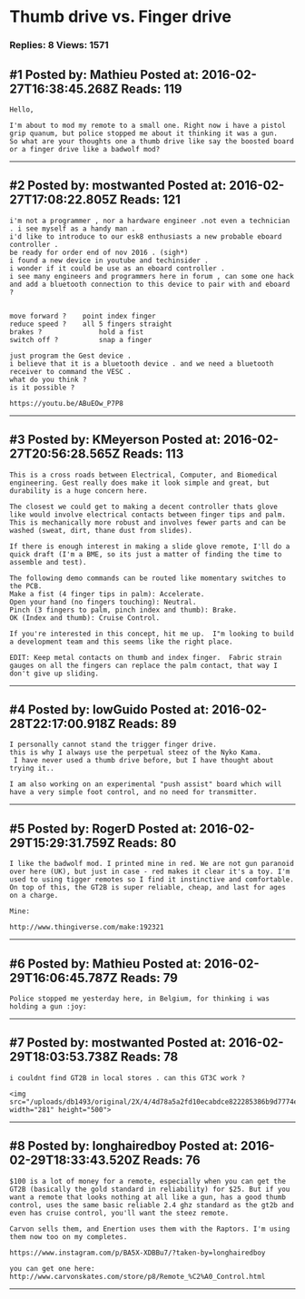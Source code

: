 # Thumb drive vs. Finger drive

### Replies: 8 Views: 1571

## \#1 Posted by: Mathieu Posted at: 2016-02-27T16:38:45.268Z Reads: 119

```
Hello,

I'm about to mod my remote to a small one. Right now i have a pistol grip quanum, but police stopped me about it thinking it was a gun.
So what are your thoughts one a thumb drive like say the boosted board or a finger drive like a badwolf mod?
```

---
## \#2 Posted by: mostwanted Posted at: 2016-02-27T17:08:22.805Z Reads: 121

```
i'm not a programmer , nor a hardware engineer .not even a technician . i see myself as a handy man .
i'd like to introduce to our esk8 enthusiasts a new probable eboard controller .
be ready for order end of nov 2016 . (sigh*)
i found a new device in youtube and techinsider .
i wonder if it could be use as an eboard controller .
i see many engineers and programmers here in forum , can some one hack and add a bluetooth connection to this device to pair with and eboard ?


move forward ?    point index finger
reduce speed ?    all 5 fingers straight 
brakes ?              hold a fist
switch off ?          snap a finger

just program the Gest device .
i believe that it is a bluetooth device . and we need a bluetooth receiver to command the VESC .
what do you think ?
is it possible ?

https://youtu.be/ABuEOw_P7P8
```

---
## \#3 Posted by: KMeyerson Posted at: 2016-02-27T20:56:28.565Z Reads: 113

```
This is a cross roads between Electrical, Computer, and Biomedical engineering. Gest really does make it look simple and great, but durability is a huge concern here. 

The closest we could get to making a decent controller thats glove like would involve electrical contacts between finger tips and palm.  This is mechanically more robust and involves fewer parts and can be washed (sweat, dirt, thane dust from slides). 

If there is enough interest in making a slide glove remote, I'll do a quick draft (I'm a BME, so its just a matter of finding the time to assemble and test).

The following demo commands can be routed like momentary switches to the PCB.
Make a fist (4 finger tips in palm): Accelerate.
Open your hand (no fingers touching): Neutral.
Pinch (3 fingers to palm, pinch index and thumb): Brake.
OK (Index and thumb): Cruise Control.

If you're interested in this concept, hit me up.  I"m looking to build a development team and this seems like the right place.

EDIT: Keep metal contacts on thumb and index finger.  Fabric strain gauges on all the fingers can replace the palm contact, that way I don't give up sliding.
```

---
## \#4 Posted by: lowGuido Posted at: 2016-02-28T22:17:00.918Z Reads: 89

```
I personally cannot stand the trigger finger drive.
this is why I always use the perpetual steez of the Nyko Kama.
 I have never used a thumb drive before, but I have thought about trying it..

I am also working on an experimental "push assist" board which will have a very simple foot control, and no need for transmitter.
```

---
## \#5 Posted by: RogerD Posted at: 2016-02-29T15:29:31.759Z Reads: 80

```
I like the badwolf mod. I printed mine in red. We are not gun paranoid over here (UK), but just in case - red makes it clear it's a toy. I'm used to using tigger remotes so I find it instinctive and comfortable. On top of this, the GT2B is super reliable, cheap, and last for ages on a charge.

Mine:

http://www.thingiverse.com/make:192321
```

---
## \#6 Posted by: Mathieu Posted at: 2016-02-29T16:06:45.787Z Reads: 79

```
Police stopped me yesterday here, in Belgium, for thinking i was holding a gun :joy:
```

---
## \#7 Posted by: mostwanted Posted at: 2016-02-29T18:03:53.738Z Reads: 78

```
i couldnt find GT2B in local stores . can this GT3C work ?

<img src="/uploads/db1493/original/2X/4/4d78a5a2fd10ecabdce822285386b9d7774e09b1.png" width="281" height="500">
```

---
## \#8 Posted by: longhairedboy Posted at: 2016-02-29T18:33:43.520Z Reads: 76

```
$100 is a lot of money for a remote, especially when you can get the GT2B (basically the gold standard in reliability) for $25. But if you want a remote that looks nothing at all like a gun, has a good thumb control, uses the same basic reliable 2.4 ghz standard as the gt2b and even has cruise control, you'll want the steez remote. 

Carvon sells them, and Enertion uses them with the Raptors. I'm using them now too on my completes. 

https://www.instagram.com/p/BA5X-XDBBu7/?taken-by=longhairedboy

you can get one here:
http://www.carvonskates.com/store/p8/Remote_%C2%A0_Control.html
```

---
